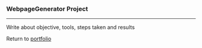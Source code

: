 ### WebpageGenerator Project
***

Write about objective, tools, steps taken and results
 
 
Return to [portfolio](../../../../) 
